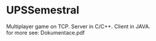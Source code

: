 # UPSSemestral
Multiplayer game on TCP. Server in C/C++. Client in JAVA.
 <br>
 for more see: Dokumentace.pdf
